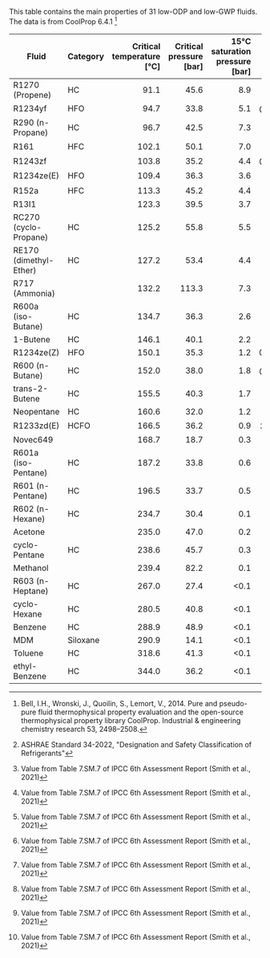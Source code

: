 This table contains the main properties of 31 low-ODP and low-GWP fluids. The data is from CoolProp 6.4.1 [^1]

|Fluid|Category|Critical temperature [°C]|Critical pressure [bar]|15°C saturation pressure [bar]|100 years GWP|ASHRAE 34[^b]|Type|No.|
|---|---|--:|--:|--:|--:|---|---|---|
|R1270 (Propene)|HC|91.1|45.6|8.9|3.1|A3|wet|1|
|R1234yf|HFO|94.7|33.8|5.1|0.501[^a]|A2L|dry|2|
|R290 (n-Propane)|HC|96.7|42.5|7.3|0.02[^a]|A3|wet|3|
|R161|HFC|102.1|50.1|7.0|4.84[^a]|N/A|wet|4|
|R1243zf| |103.8|35.2|4.4|0.261[^a]|N/A|isentropic|5|
|R1234ze(E)|HFO|109.4|36.3|3.6|1.37[^a]|N/A|isentropic|6|
|R152a|HFC|113.3|45.2|4.4|164[^a]|A2|wet|7|
|R13I1| |123.3|39.5|3.7|0.4|A1|wet|8|
|RC270 (cyclo-Propane)|HC|125.2|55.8|5.5|N/A|N/A|wet|9|
|RE170 (dimethyl-Ether)|HC|127.2|53.4|4.4|1.0|N/A|wet|10|
|R717 (Ammonia)| |132.2|113.3|7.3|N/A|B2L|wet|11|
|R600a (iso-Butane)|HC|134.7|36.3|2.6|N/A|A3|dry|12|
|1-Butene|HC|146.1|40.1|2.2|N/A|N/A|dry|13|
|R1234ze(Z)|HFO|150.1|35.3|1.2|0.315a|A2L|isentropic|14|
|R600 (n-Butane)|HC|152.0|38.0|1.8|0.006[^a]|A3|dry|15|
|trans-2-Butene|HC|155.5|40.3|1.7|N/A|N/A|dry|16|
|Neopentane|HC|160.6|32.0|1.2|N/A|N/A|dry|17|
|R1233zd(E)|HCFO|166.5|36.2|0.9|3.88[^a]|A1|dry|18|
|Novec649| |168.7|18.7|0.3|N/A|N/A|dry|19|
|R601a (iso-Pentane)|HC|187.2|33.8|0.6|N/A|A3|dry|20|
|R601 (n-Pentane)|HC|196.5|33.7|0.5|N/A|A3|dry|21|
|R602 (n-Hexane)|HC|234.7|30.4|0.1|3.1|N/A|dry|22|
|Acetone| |235.0|47.0|0.2|0.5|N/A|isentropic|23|
|cyclo-Pentane|HC|238.6|45.7|0.3|N/A|N/A|dry|24|
|Methanol| |239.4|82.2|0.1|2.8|N/A|wet|25|
|R603 (n-Heptane)|HC|267.0|27.4|<0.1|N/A|N/A|dry|26|
|cyclo-Hexane|HC|280.5|40.8|<0.1|N/A|N/A|dry|27|
|Benzene|HC|288.9|48.9|<0.1|N/A|N/A|dry|28|
|MDM|Siloxane|290.9|14.1|<0.1|N/A|N/A|dry|29|
|Toluene|HC|318.6|41.3|<0.1|3.3|N/A|dry|30|
|ethyl-Benzene|HC|344.0|36.2|<0.1|N/A|N/A|dry|31|

[^1]: Bell, I.H., Wronski, J., Quoilin, S., Lemort, V., 2014. Pure and pseudo-pure fluid thermophysical property evaluation and the open-source thermophysical property library CoolProp. Industrial & engineering chemistry research 53, 2498–2508.
[^a]: Value from Table 7.SM.7 of IPCC 6th Assessment Report (Smith et al., 2021)
[^b]: ASHRAE Standard 34-2022, "Designation and Safety Classification of Refrigerants"

